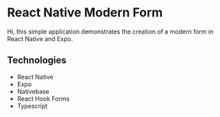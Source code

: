 # React Native Modern Form

Hi, this simple application demonstrates the creation of a modern form in React Native and Expo.

## Technologies

- React Native
- Expo
- Nativebase
- React Hook Forms
- Typescript
